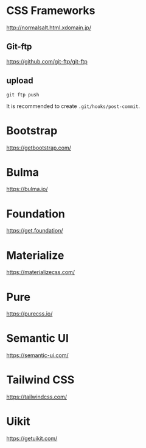 # CSS Frameworks

http://normalsalt.html.xdomain.jp/

## Git-ftp

https://github.com/git-ftp/git-ftp

## upload

```
git ftp push
```

It is recommended to create `.git/hooks/post-commit`.

# Bootstrap

https://getbootstrap.com/

# Bulma

https://bulma.io/

# Foundation

https://get.foundation/

# Materialize

https://materializecss.com/

# Pure

https://purecss.io/

# Semantic UI

https://semantic-ui.com/

# Tailwind CSS

https://tailwindcss.com/

# Uikit

https://getuikit.com/
